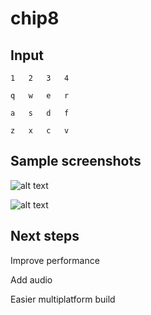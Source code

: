 # chip8

## Input

    1	2	3	4

    q	w	e	r

    a	s	d	f

    z	x	c	v


## Sample screenshots

![alt text](http://i.imgur.com/dWVxIf3.png "Pong")

![alt text](http://i.imgur.com/t9B8qsA.png "Brix")

## Next steps

Improve performance

Add audio

Easier multiplatform build

